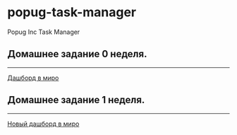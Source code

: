 # popug-task-manager
Popug Inc Task Manager


## Домашнее задание 0 неделя.
______

[Дашборд в миро](https://miro.com/app/board/o9J_lohQgqo=/)

## Домашнее задание 1 неделя.
______

[Новый дашборд в миро](https://miro.com/app/board/o9J_kptbqN8=/?invite_link_id=348042894169)
